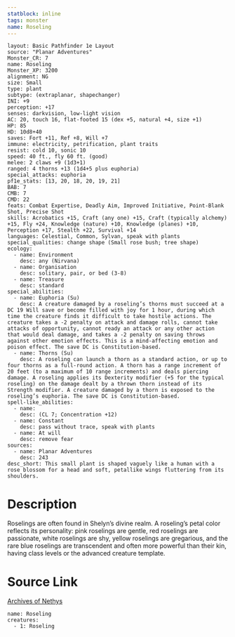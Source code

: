 ```yaml
---
statblock: inline
tags: monster
name: Roseling
---
```

```statblock
layout: Basic Pathfinder 1e Layout
source: "Planar Adventures"
Monster_CR: 7
name: Roseling
Monster_XP: 3200
alignment: NG
size: Small
type: plant
subtype: (extraplanar, shapechanger)
INI: +9
perception: +17
senses: darkvision, low-light vision
AC: 20, touch 16, flat-footed 15 (dex +5, natural +4, size +1)
HP: 85
HD: 10d8+40
saves: Fort +11, Ref +8, Will +7
immune: electricity, petrification, plant traits
resist: cold 10, sonic 10
speed: 40 ft., fly 60 ft. (good)
melee: 2 claws +9 (1d3+1)
ranged: 4 thorns +13 (1d4+5 plus euphoria)
special_attacks: euphoria
pf1e_stats: [13, 20, 18, 20, 19, 21]
BAB: 7
CMB: 7
CMD: 22
feats: Combat Expertise, Deadly Aim, Improved Initiative, Point-Blank Shot, Precise Shot
skills: Acrobatics +15, Craft (any one) +15, Craft (typically alchemy) +15, Fly +24, Knowledge (nature) +10, Knowledge (planes) +10, Perception +17, Stealth +22, Survival +14
languages: Celestial, Common, Sylvan, speak with plants
special_qualities: change shape (Small rose bush; tree shape)
ecology:
  - name: Environment
    desc: any (Nirvana)
  - name: Organisation
    desc: solitary, pair, or bed (3-8)
  - name: Treasure
    desc: standard
special_abilities:
  - name: Euphoria (Su)
    desc: A creature damaged by a roseling’s thorns must succeed at a DC 19 Will save or become filled with joy for 1 hour, during which time the creature finds it difficult to take hostile actions. The creature takes a -2 penalty on attack and damage rolls, cannot take attacks of opportunity, cannot ready an attack or any other action that would deal damage, and takes a -2 penalty on saving throws against other emotion effects. This is a mind-affecting emotion and poison effect. The save DC is Constitution-based.
  - name: Thorns (Su)
    desc: A roseling can launch a thorn as a standard action, or up to four thorns as a full-round action. A thorn has a range increment of 20 feet (to a maximum of 10 range increments) and deals piercing damage. A roseling applies its Dexterity modifier (+5 for the typical roseling) on the damage dealt by a thrown thorn instead of its Strength modifier. A creature damaged by a thorn is exposed to the roseling’s euphoria. The save DC is Constitution-based.
spell-like_abilities:
  - name:
    desc: (CL 7; Concentration +12)
  - name: Constant
    desc: pass without trace, speak with plants
  - name: At will
    desc: remove fear
sources:
  - name: Planar Adventures
    desc: 243
desc_short: This small plant is shaped vaguely like a human with a rose blossom for a head and soft, petallike wings fluttering from its shoulders.
```
# Description
Roselings are often found in Shelyn’s divine realm. A roseling’s petal color reflects its personality: pink roselings are gentle, red roselings are passionate, white roselings are shy, yellow roselings are gregarious, and the rare blue roselings are transcendent and often more powerful than their kin, having class levels or the advanced creature template.
# Source Link
[Archives of Nethys](https://aonprd.com/MonsterDisplay.aspx?ItemName=Roseling)
```encounter-table
name: Roseling
creatures:
  - 1: Roseling
```
